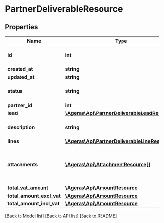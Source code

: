# PartnerDeliverableResource

## Properties
Name | Type | Description | Notes
------------ | ------------- | ------------- | -------------
**id** | **int** | id for partner deliverable | [optional] 
**created_at** | **string** | created | [optional] 
**updated_at** | **string** | updated | [optional] 
**status** | **string** | status of the deliverable | [optional] [default to 'unknown']
**partner_id** | **int** | partner id | [optional] 
**lead** | [**\Ageras\Api\PartnerDeliverableLeadResource**](PartnerDeliverableLeadResource.md) |  | [optional] 
**description** | **string** | description of the deliverable | [optional] 
**lines** | [**\Ageras\Api\PartnerDeliverableLineResource[]**](PartnerDeliverableLineResource.md) | lines | [optional] 
**attachments** | [**\Ageras\Api\AttachmentResource[]**](AttachmentResource.md) | Attachment to the deliverable like invoices, etc. | [optional] 
**total_vat_amount** | [**\Ageras\Api\AmountResource**](AmountResource.md) |  | [optional] 
**total_amount_excl_vat** | [**\Ageras\Api\AmountResource**](AmountResource.md) |  | [optional] 
**total_amount_incl_vat** | [**\Ageras\Api\AmountResource**](AmountResource.md) |  | [optional] 

[[Back to Model list]](../README.md#documentation-for-models) [[Back to API list]](../README.md#documentation-for-api-endpoints) [[Back to README]](../README.md)


